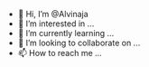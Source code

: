 - 👋 Hi, I’m @Alvinaja
- 👀 I’m interested in ...
- 🌱 I’m currently learning ...
- 💞️ I’m looking to collaborate on ...
- 📫 How to reach me ...

<!---
Alvinaja/Alvinaja is a ✨ special ✨ repository because its `README.md` (this file) appears on your GitHub profile.
You can click the Preview link to take a look at your changes.
--->
